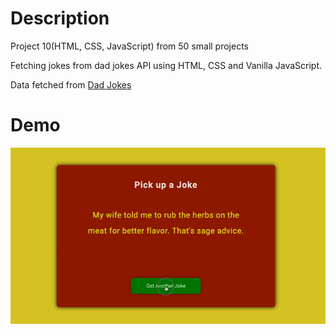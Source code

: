 # Description 

Project 10(HTML, CSS, JavaScript) from 50 small projects

Fetching jokes from dad jokes API using HTML, CSS and Vanilla JavaScript. 

Data fetched from [Dad Jokes](https://icanhazdadjoke.com/api)

# Demo

![demo gif](./example.gif)
